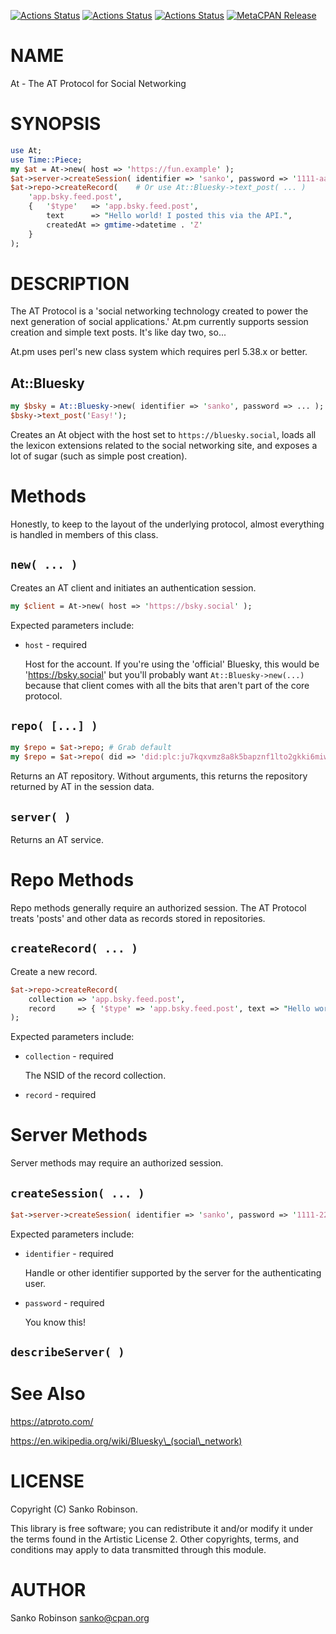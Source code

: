 [![Actions Status](https://github.com/sanko/At.pm/actions/workflows/linux.yaml/badge.svg)](https://github.com/sanko/At.pm/actions) [![Actions Status](https://github.com/sanko/At.pm/actions/workflows/windows.yaml/badge.svg)](https://github.com/sanko/At.pm/actions) [![Actions Status](https://github.com/sanko/At.pm/actions/workflows/osx.yaml/badge.svg)](https://github.com/sanko/At.pm/actions) [![MetaCPAN Release](https://badge.fury.io/pl/At.svg)](https://metacpan.org/release/At)
# NAME

At - The AT Protocol for Social Networking

# SYNOPSIS

```perl
use At;
use Time::Piece;
my $at = At->new( host => 'https://fun.example' );
$at->server->createSession( identifier => 'sanko', password => '1111-aaaa-zzzz-0000' );
$at->repo->createRecord(    # Or use At::Bluesky->text_post( ... )
    'app.bsky.feed.post',
    {   '$type'   => 'app.bsky.feed.post',
        text      => "Hello world! I posted this via the API.",
        createdAt => gmtime->datetime . 'Z'
    }
);
```

# DESCRIPTION

The AT Protocol is a 'social networking technology created to power the next generation of social applications.' At.pm
currently supports session creation and simple text posts. It's like day two, so...

At.pm uses perl's new class system which requires perl 5.38.x or better.

## At::Bluesky

```perl
my $bsky = At::Bluesky->new( identifier => 'sanko', password => ... );
$bsky->text_post('Easy!');
```

Creates an At object with the host set to `https://bluesky.social`, loads all the lexicon extensions related to the
social networking site, and exposes a lot of sugar (such as simple post creation).

# Methods

Honestly, to keep to the layout of the underlying protocol, almost everything is handled in members of this class.

## `new( ... )`

Creates an AT client and initiates an authentication session.

```perl
my $client = At->new( host => 'https://bsky.social' );
```

Expected parameters include:

- `host` - required

    Host for the account. If you're using the 'official' Bluesky, this would be 'https://bsky.social' but you'll probably
    want `At::Bluesky->new(...)` because that client comes with all the bits that aren't part of the core protocol.

## `repo( [...] )`

```perl
my $repo = $at->repo; # Grab default
my $repo = $at->repo( did => 'did:plc:ju7kqxvmz8a8k5bapznf1lto2gkki6miw3' ); # You have permissions?
```

Returns an AT repository. Without arguments, this returns the repository returned by AT in the session data.

## `server( )`

Returns an AT service.

# Repo Methods

Repo methods generally require an authorized session. The AT Protocol treats 'posts' and other data as records stored
in repositories.

## `createRecord( ... )`

Create a new record.

```perl
$at->repo->createRecord(
    collection => 'app.bsky.feed.post',
    record     => { '$type' => 'app.bsky.feed.post', text => "Hello world! I posted this via the API.", createdAt => gmtime->datetime . 'Z' }
);
```

Expected parameters include:

- `collection` - required

    The NSID of the record collection.

- `record` - required

# Server Methods

Server methods may require an authorized session.

## `createSession( ... )`

```perl
$at->server->createSession( identifier => 'sanko', password => '1111-2222-3333-4444' );
```

Expected parameters include:

- `identifier` - required

    Handle or other identifier supported by the server for the authenticating user.

- `password` - required

    You know this!

## `describeServer( )`

# See Also

https://atproto.com/

https://en.wikipedia.org/wiki/Bluesky\_(social\_network)

# LICENSE

Copyright (C) Sanko Robinson.

This library is free software; you can redistribute it and/or modify it under the terms found in the Artistic License
2\. Other copyrights, terms, and conditions may apply to data transmitted through this module.

# AUTHOR

Sanko Robinson <sanko@cpan.org>
